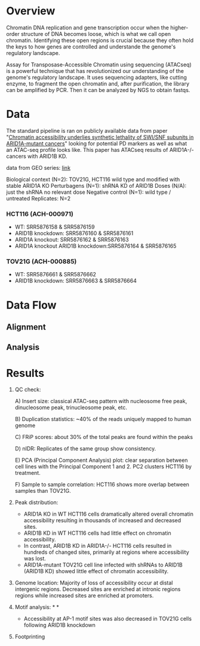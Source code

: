 # Overview

Chromatin DNA replication and gene transcription occur when the higher-order structure of DNA becomes loose, which is what we call open chromatin. Identifying these open regions is crucial because they often hold the keys to how genes are controlled and understande the genome's regulatory landscape.

Assay for Transposase-Accessible Chromatin using sequencing (ATACseq) is a powerful technique that has revolutionized our understanding of the genome's regulatory landscape. It uses sequencing adapters, like cutting enzyme, to fragment the open chromatin and, after purification, the library can be amplified by PCR. Then it can be analyzed by NGS to obtain fastqs.


# Data

The standard pipeline is ran on publicly available data from paper "[Chromatin accessibility underlies synthetic lethality of SWI/SNF subunits in ARID1A-mutant cancers](https://elifesciences.org/articles/30506#content)" looking for potential PD markers as well as what an ATAC-seq profile looks like. This paper has ATACseq results of ARID1A-/- cancers with ARID1B KD. 

data from GEO series:  [link](https://www.ncbi.nlm.nih.gov/geo/query/acc.cgi?acc=GSE101975)

Biological context (N=2):  TOV21G, HCT116
wild type and modified with stable ARID1A KO
Perturbagens (N=1):  shRNA KD of ARID1B
Doses (N/A):  just the shRNA no relevant dose
Negative control (N=1):  wild type / untreated
Replicates:  N=2



### HCT116 (ACH-000971)
* WT: SRR5876158 & SRR5876159
* ARID1B knockdown: SRR5876160 & SRR5876161
* ARID1A knockout: SRR5876162 & SRR5876163
* ARID1A knockout ARID1B knockdown:SRR5876164 & SRR5876165

### TOV21G (ACH-000885)
* WT: SRR5876661 & SRR5876662
* ARID1B knockdown: SRR5876663 & SRR5876664


# Data Flow



## Alignment

## Analysis




# Results


1) QC check:
   
   A) Insert size: classical ATAC-seq pattern with nucleosome free peak, dinucleosome peak, trinucleosome peak, etc.
   
   B) Duplication statistics: ~40% of the reads uniquely mapped to human genome
   
   C) FRiP scores: about 30% of the total peaks are found within the peaks


   D) nIDR: Replicates of the same group show consistency.

   
   E) PCA (Principal Component Analysis) plot: clear separation between cell lines with the Principal Component 1 and 2. PC2 clusters HCT116 by treatment.


   F) Sample to sample correlation: HCT116 shows more overlap between samples than TOV21G.
   
   
2) Peak distribution:

   * ARID1A KO in WT HCT116 cells dramatically altered overall chromatin accessibility resulting in thousands of increased and decreased sites.
   * ARID1B KD in WT HCT116 cells had little effect on chromatin accessibility.
   * In contrast, ARID1B KD in ARID1A-/- HCT116 cells resulted in hundreds of changed sites, primarily at regions where accessibility was lost.
   * ARID1A-mutant TOV21G cell line infected with shRNAs to ARID1B (ARID1B KD) showed little effect of chromatin accessibility.

     
3) Genome location: Majority of loss of accessibility occur at distal intergenic regions. Decreased sites are enriched at intronic regions regions while increased sites are enriched at promoters.

  
     
4) Motif analysis:
   *
   *
   * Accessibility at AP-1 motif sites was also decreased in TOV21G cells following ARID1B knockdown
     
5) Footprinting





